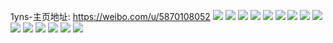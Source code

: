 1yns-主页地址: https://weibo.com/u/5870108052 
![](https://wx4.sinaimg.cn/mw2000/006pgng8ly1h95yjz0t1lj30zp0u0q8x.jpg) 
![](https://wx4.sinaimg.cn/mw2000/006pgng8ly1h93ppax670j31ho1zk1ky.jpg) 
![](https://wx4.sinaimg.cn/mw2000/006pgng8ly1h913f2hbd6j30xu0smtf7.jpg) 
![](https://wx4.sinaimg.cn/mw2000/006pgng8ly1h8yzod0fyij31t31ahnfv.jpg) 
![](https://wx4.sinaimg.cn/mw2000/006pgng8ly1h8wu9fcaz0j31ho1mg1kx.jpg) 
![](https://wx4.sinaimg.cn/mw2000/006pgng8ly1h8pvj8m3nzj30wi12n46a.jpg) 
![](https://wx4.sinaimg.cn/mw2000/006pgng8ly1h8pvj8xto1j30wi11p7d2.jpg) 
![](https://wx4.sinaimg.cn/mw2000/006pgng8ly1h8o5qqizy9j30u0140wpz.jpg) 
![](https://wx4.sinaimg.cn/mw2000/006pgng8ly1h8o5qr34rbj30u014mjy0.jpg) 
![](https://wx4.sinaimg.cn/mw2000/006pgng8ly1h8o5qrilqlj30u014v0yu.jpg) 
![](https://wx4.sinaimg.cn/mw2000/006pgng8ly1h8o5qs1n7oj30u017ggsn.jpg) 
![](https://wx4.sinaimg.cn/mw2000/006pgng8ly1h8o5qykwwsj30u00wln5w.jpg) 
![](https://wx4.sinaimg.cn/mw2000/006pgng8ly1h8o5qpsmt9j310l0u0n3u.jpg) 
![](https://wx4.sinaimg.cn/mw2000/006pgng8ly1h8o5qzxnrjj31270u0qa1.jpg) 
![](https://wx4.sinaimg.cn/mw2000/006pgng8ly1h8o5r1x14oj316h0u0jx7.jpg) 
